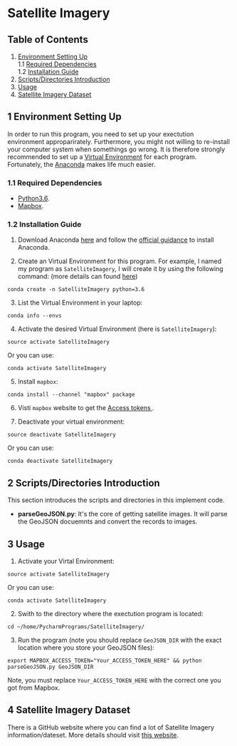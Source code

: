 # Satellite Imagery

## Table of Contents

1. [Environment Setting Up](#1-environment-setting-up)<br>
  1.1 [Required Dependencies](#11-required-dependencies)<br>
  1.2 [Installation Guide](#12-installation-guide)<br>
2. [Scripts/Directories Introduction](#2-scriptsdirectories-introduction)
3. [Usage](#3-usage)
4. [Satellite Imagery Dataset](#4-satellite-imagery-dataset)


## 1 Environment Setting Up
In order to run this program, you need to set up your exectution environment approparirately. Furthermore, you might not willing to re-install your computer system when somethings go wrong. It is therefore strongly recommended to set up a [Virtual Environment](https://www.geeksforgeeks.org/python-virtual-environment/) for each program. Fortunately, the [Anaconda](https://www.anaconda.com/distribution/) makes life much easier.

### 1.1 Required Dependencies
* [Python3.6](https://www.python.org/download/releases/3.0/).
* [Mapbox](https://www.mapbox.com/).

### 1.2 Installation Guide
1. Download Anaconda [here](https://www.anaconda.com/distribution/) and follow the [official guidance](https://docs.anaconda.com/anaconda/install/) to install Anaconda.

2. Create an Virtual Environment for this program. For example, I named my program as ```SatelliteImagery```, I will create it by using the following command: (more details can found [here](https://docs.conda.io/projects/conda/en/latest/user-guide/tasks/manage-environments.html#creating-an-environment-with-commands))
```
conda create -n SatelliteImagery python=3.6
```

3. List the Virtual Environment in your laptop:
```
conda info --envs
```

4. Activate the desired Virtual Environment (here is ```SatelliteImagery```):
```
source activate SatelliteImagery
```
Or you can use:
```
conda activate SatelliteImagery
```

5. Install ```mapbox```:
```
conda install --channel "mapbox" package
```

6. Visti ```mapbox``` website to get the [Access tokens
](https://docs.mapbox.com/help/how-mapbox-works/access-tokens/).

7. Deactivate your virtual environment:
```
source deactivate SatelliteImagery
```
Or you can use:
```
conda deactivate SatelliteImagery
```


## 2 Scripts/Directories Introduction
This section introduces the scripts and directories in this implement code.

* **parseGeoJSON.py**: It's the core of getting satellite images. It will parse the GeoJSON docuemnts and convert the records to images.

## 3 Usage
1. Activate your Virtal Environment:
```
source activate SatelliteImagery
```
Or you can use:
```
conda activate SatelliteImagery
```

2. Swith to the directory where the exectution program is located:
```
cd ~/home/PycharmPrograms/SatelliteImagery/
```

3. Run the program (note you should replace ```GeoJSON_DIR``` with the exact location where you store your GeoJSON files):
```
export MAPBOX_ACCESS_TOKEN="Your_ACCESS_TOKEN_HERE" && python parseGeoJSON.py GeoJSON_DIR
```
Note, you must replace ```Your_ACCESS_TOKEN_HERE``` with the correct one you got from Mapbox.


## 4 Satellite Imagery Dataset
There is a GitHub website where you can find a lot of Satellite Imagery information/dateset. More details should visit [this website](https://github.com/chrieke/awesome-satellite-imagery-datasets).








